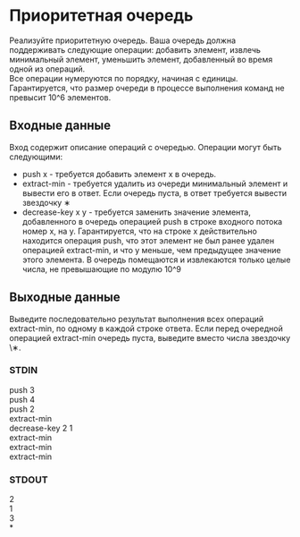 # Приоритетная очередь
Реализуйте приоритетную очередь. Ваша очередь должна поддерживать следующие операции: добавить элемент, извлечь минимальный элемент, уменьшить элемент, добавленный во время одной из операций.  
Все операции нумеруются по порядку, начиная с единицы. Гарантируется, что размер очереди в процессе выполнения команд не превысит 10^6 элементов.

## Входные данные
Вход содержит описание операций с очередью. Операции могут быть следующими:
- push x \- требуется добавить элемент x в очередь.
- extract-min \- требуется удалить из очереди минимальный элемент и вывести его в ответ. Если очередь пуста, в ответ требуется вывести звездочку ∗
- decrease-key x y \- требуется заменить значение элемента, добавленного в очередь операцией push в строке входного потока номер x, на y. Гарантируется, что на строке x действительно находится операция push, что этот элемент не был ранее удален операцией extract-min, и что y меньше, чем предыдущее значение этого элемента.
В очередь помещаются и извлекаются только целые числа, не превышающие по модулю 10^9
 
## Выходные данные
Выведите последовательно результат выполнения всех операций extract-min, по одному в каждой строке ответа. Если перед очередной операцией extract-min очередь пуста, выведите вместо числа звездочку \∗.

### STDIN
push 3  
push 4  
push 2  
extract-min  
decrease-key 2 1  
extract-min  
extract-min  
extract-min

### STDOUT
2  
1  
3  
*
